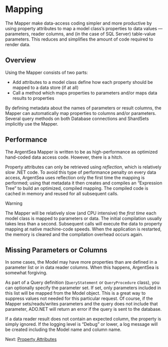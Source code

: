 ﻿# Mapping

The Mapper make data-access coding simpler and more productive by using  property attributes to map a model class’s properties to data values — parameters, reader columns, and (in the case of SQL Server) table-value parameters. This reduces and simplifies the amount of code required to render data.

## Overview

Using the Mapper consists of two parts:

* Add attributes to a model class define how each property should be mapped to a data store (if at all)
* Call a method which maps properties to parameters and/or maps data results to properties

By defining metadata about the names of parameters or result columns, the Mapper can automatically map properties to columns and/or parameters. Several query methods on both Database connections and ShardSets implicitly use the Mapper.

## Performance

The ArgentSea Mapper is written to be as high-performance as optimized hand-coded data access code. However, there is a hitch.

Property attributes can only be retrieved using *reflection*, which is relatively slow .NET code. To avoid this type of performance penalty on every data access, ArgentSea uses reflection only the first time the mapping is performed; using that metadata it then creates and compiles an “Expression Tree” to build an optimized, compiled mapping. The compiled code is cached in memory and reused for all subsequent calls.

> [!WARNING]
> The Mapper will be relatively slow (and CPU intensive) the *first time* each model class is mapped to parameters or data. The initial compilation usually takes less than a second. Subsequent calls will execute the data to property mapping at native machine-code speeds. When the application is restarted, the memory is cleared and the compilation overhead occurs again.

## Missing Parameters or Columns

In some cases, the Model may have more properties than are defined in a parameter list or in data reader columns. When this happens, ArgentSea is somewhat forgiving.

As part of a Query definition (`QueryStatement` or `QueryProcedure` class), you can optionally specify the parameter set. If set, only parameters included in this list will be mapped from the Model object. This is a great way to suppress values not needed for this particular request. Of course, if the Mapper sets/reads/writes parameters and the query does not include that parameter, ADO.NET will return an error if the query is sent to the database.

If a data reader result does not contain an expected column, the property is simply ignored. If the logging level is “Debug” or lower, a log message will be created including the Model name and column name.

Next: [Property Attributes](attributes.md)